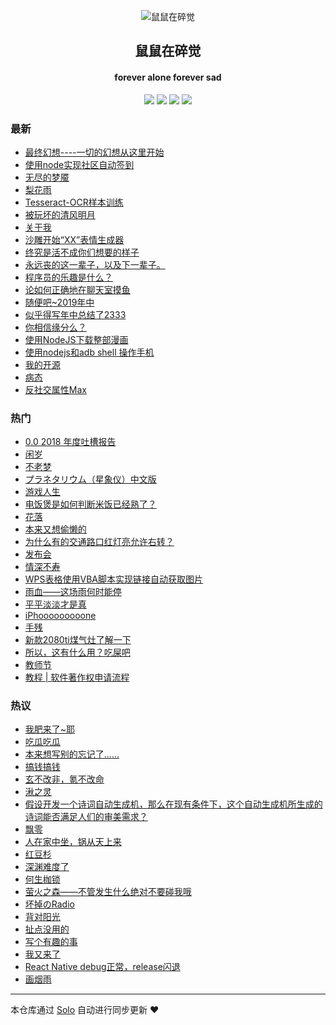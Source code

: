 <p align="center"><img alt="鼠鼠在碎觉" src="https://sszsj.cc:444/images/favicon.png"></p><h2 align="center">
鼠鼠在碎觉
</h2>

<h4 align="center">forever alone forever sad</h4>
<p align="center"><a title="鼠鼠在碎觉" target="_blank" href="https://github.com/csfwff/solo-blog"><img src="https://img.shields.io/github/last-commit/csfwff/solo-blog.svg?style=flat-square&color=FF9900"></a>
<a title="GitHub repo size in bytes" target="_blank" href="https://github.com/csfwff/solo-blog"><img src="https://img.shields.io/github/repo-size/csfwff/solo-blog.svg?style=flat-square"></a>
<a title="Solo Version" target="_blank" href="https://github.com/b3log/solo/releases"><img src="https://img.shields.io/badge/solo-3.6.4-f1e05a.svg?style=flat-square&color=blueviolet"></a>
<a title="Hits" target="_blank" href="https://github.com/b3log/hits"><img src="https://hits.b3log.org/csfwff/solo-blog.svg"></a></p>

### 最新

* [最终幻想----一切的幻想从这里开始](https://sszsj.cc:444/articles/2019/09/07/1567834362634.html)
* [使用node实现社区自动签到](https://sszsj.cc:444/articles/2019/08/19/1566187412149.html)
* [无尽的梦魇](https://sszsj.cc:444/articles/2019/08/16/1565962481242.html)
* [梨花雨](https://sszsj.cc:444/articles/2019/08/09/1565357654227.html)
* [Tesseract-OCR样本训练](https://sszsj.cc:444/articles/2019/08/06/1565096487696.html)
* [被玩坏的清风明月](https://sszsj.cc:444/articles/2019/08/01/1564644492634.html)
* [关于我](https://sszsj.cc:444/articles/2019/07/25/1564066081227.html)
* [沙雕开始“XX”表情生成器](https://sszsj.cc:444/articles/2019/07/24/1563931842680.html)
* [终究是活不成你们想要的样子](https://sszsj.cc:444/articles/2019/07/19/1563541443587.html)
* [永远丧的这一辈子，以及下一辈子。](https://sszsj.cc:444/articles/2019/07/13/1562981330149.html)
* [程序员的乐趣是什么？](https://sszsj.cc:444/articles/2019/07/13/1562980582212.html)
* [论如何正确地在聊天室摸鱼](https://sszsj.cc:444/articles/2019/06/17/1560741788460.html)
* [随便吧~2019年中](https://sszsj.cc:444/articles/2019/05/28/1559042092350.html)
* [似乎得写年中总结了2333](https://sszsj.cc:444/articles/2019/05/22/1558525435723.html)
* [你相信缘分么？](https://sszsj.cc:444/articles/2019/05/17/1558105244933.html)
* [使用NodeJS下载整部漫画](https://sszsj.cc:444/articles/2019/05/13/1557758069371.html)
* [使用nodejs和adb shell 操作手机](https://sszsj.cc:444/articles/2019/05/13/1557755273356.html)
* [我的开源](https://sszsj.cc:444/my-github-repos)
* [病态](https://sszsj.cc:444/articles/2019/04/16/1555421378133.html)
* [反社交属性Max](https://sszsj.cc:444/articles/2019/04/10/1554826279823.html)

### 热门

* [0.0 2018 年度吐槽报告](https://sszsj.cc:444/articles/2019/01/08/1546941770060.html)
* [闲岁](https://sszsj.cc:444/articles/2018/08/27/1535376564886.html)
* [不老梦](https://sszsj.cc:444/articles/2017/07/05/1533348403558.html)
* [プラネタリウム（星象仪）中文版](https://sszsj.cc:444/articles/2017/07/05/1533348402527.html)
* [游戏人生](https://sszsj.cc:444/articles/2017/07/05/1533348409230.html)
* [电饭煲是如何判断米饭已经熟了？](https://sszsj.cc:444/articles/2017/07/05/1533348410074.html)
* [花落](https://sszsj.cc:444/articles/2017/07/22/1533348411293.html)
* [本来又想偷懒的](https://sszsj.cc:444/articles/2018/09/06/1536240300480.html)
* [为什么有的交通路口红灯亮允许右转？](https://sszsj.cc:444/articles/2017/07/05/1533348404152.html)
* [发布会](https://sszsj.cc:444/articles/2018/09/12/1536757460449.html)
* [情深不寿](https://sszsj.cc:444/articles/2017/07/05/1533348407480.html)
* [WPS表格使用VBA脚本实现链接自动获取图片](https://sszsj.cc:444/articles/2019/02/01/1549029322040.html)
* [雨血——这场雨何时能停](https://sszsj.cc:444/articles/2017/07/05/1533348412480.html)
* [平平淡淡才是真](https://sszsj.cc:444/articles/2018/08/28/1535463278466.html)
* [iPhooooooooone](https://sszsj.cc:444/articles/2018/09/13/1536839435421.html)
* [手残](https://sszsj.cc:444/articles/2018/09/11/1536673111756.html)
* [新款2080ti煤气灶了解一下](https://sszsj.cc:444/articles/2018/08/21/1534859477167.html)
* [所以，这有什么用？吃屎吧](https://sszsj.cc:444/articles/2017/07/05/1533348408121.html)
* [教师节](https://sszsj.cc:444/articles/2018/09/10/1536582237854.html)
* [教程 | 软件著作权申请流程](https://sszsj.cc:444/articles/2019/02/18/1550476807887.html)

### 热议

* [我肥来了~耶](https://sszsj.cc:444/articles/2017/07/04/1533348407761.html)
* [吃瓜吃瓜](https://sszsj.cc:444/articles/2018/09/03/1535981587481.html)
* [本来想写别的忘记了……](https://sszsj.cc:444/articles/2018/09/04/1536067043416.html)
* [搞钱搞钱](https://sszsj.cc:444/articles/2018/08/14/1534250994945.html)
* [玄不改非，氪不改命](https://sszsj.cc:444/articles/2018/08/26/1535286945932.html)
* [湫之灵](https://sszsj.cc:444/articles/2019/03/26/1553603002975.html)
* [假设开发一个诗词自动生成机，那么在现有条件下，这个自动生成机所生成的诗词能否满足人们的审美需求？](https://sszsj.cc:444/articles/2017/07/05/1533348405902.html)
* [飘零](https://sszsj.cc:444/articles/2017/08/05/1533348412918.html)
* [人在家中坐，锅从天上来](https://sszsj.cc:444/articles/2018/08/24/1535116338137.html)
* [红豆杉](https://sszsj.cc:444/articles/2018/12/28/1545989829230.html)
* [深渊难度了](https://sszsj.cc:444/articles/2018/08/22/1534946193149.html)
* [何生枷锁](https://sszsj.cc:444/articles/2017/07/05/1533348404855.html)
* [萤火之森——不管发生什么绝对不要碰我哦](https://sszsj.cc:444/articles/2017/07/05/1533348411714.html)
* [坏掉のRadio](https://sszsj.cc:444/articles/2017/07/05/1533348407105.html)
* [背对阳光](https://sszsj.cc:444/articles/2017/07/08/1533348410761.html)
* [扯点没用的](https://sszsj.cc:444/articles/2017/07/05/1533348408464.html)
* [写个有趣的事](https://sszsj.cc:444/articles/2017/07/14/1533348406433.html)
* [我又来了](https://sszsj.cc:444/articles/2018/08/05/1533472817433.html)
* [React Native debug正常，release闪退](https://sszsj.cc:444/articles/2019/03/14/1552566949418.html)
* [画烟雨](https://sszsj.cc:444/articles/2017/07/05/1533348410464.html)

---

本仓库通过 [Solo](https://github.com/b3log/solo) 自动进行同步更新 ❤️ 